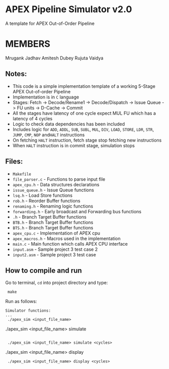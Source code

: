 # APEX Pipeline Simulator v2.0
A template for APEX Out-of-Order Pipeline


# MEMBERS
Mrugank Jadhav
Amitesh Dubey
Rujuta Vaidya

## Notes:

 - This code is a simple implementation template of a working 5-Stage APEX Out-of-order Pipeline
 - Implementation is in `C` language
 - Stages: Fetch -> Decode/Rename1 -> Decode/Dispatch -> Issue Queue -> FU units -> D-Cache -> Commit
 - All the stages have latency of one cycle expect MUL FU which has a latency of 4 cycles
 - Logic to check data dependencies has been included
 - Includes logic for `ADD`, `ADDL`, `SUB`, `SUBL`, `MUL`, `DIV`, `LOAD`, `STORE`, `LDR`,  `STR`, `JUMP`, `CMP`, `NOP` and`HALT` instructions
 - On fetching `HALT` instruction, fetch stage stop fetching new instructions
 - When `HALT` instruction is in commit stage, simulation stops

## Files:

 - `Makefile`
 - `file_parser.c` - Functions to parse input file
 - `apex_cpu.h` - Data structures declarations
 - `issue_queue.h` - Issue Queue functions
 - `lsq.h` - Load Store functions
 - `rob.h` - Reorder Buffer functions
 - `renaming.h` - Renaming logic functions
 - `forwarding.h` - Early broadcast and Forwarding bus functions
 - `.h` - Branch Target Buffer functions
 - `BTB.h` - Branch Target Buffer functions
 - `BTS.h` - Branch Target Buffer functions
 - `apex_cpu.c` - Implementation of APEX cpu
 - `apex_macros.h` - Macros used in the implementation
 - `main.c` - Main function which calls APEX CPU interface
 - `input.asm` - Sample project 3 test case 2
- `input2.asm` - Sample project 3 test case

## How to compile and run

 Go to terminal, `cd` into project directory and type:
```
 make
```
 Run as follows:
```
Simulator functions:
...
 ./apex_sim <input_file_name>
```
 ./apex_sim <input_file_name> simulate
```

 ./apex_sim <input_file_name> simulate <cycles>
```

 ./apex_sim <input_file_name> display
```
 ./apex_sim <input_file_name> display <cycles>
```
